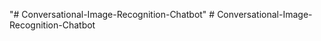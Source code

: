 "# Conversational-Image-Recognition-Chatbot" 
#   C o n v e r s a t i o n a l - I m a g e - R e c o g n i t i o n - C h a t b o t  
 